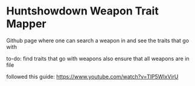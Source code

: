 # Huntshowdown Weapon Trait Mapper

Github page where one can search a weapon in  and see the traits that go with

to-do:
    find traits that go with weapons
    also ensure that all weapons are in file

followed this guide: <https://www.youtube.com/watch?v=TlP5WIxVirU>
